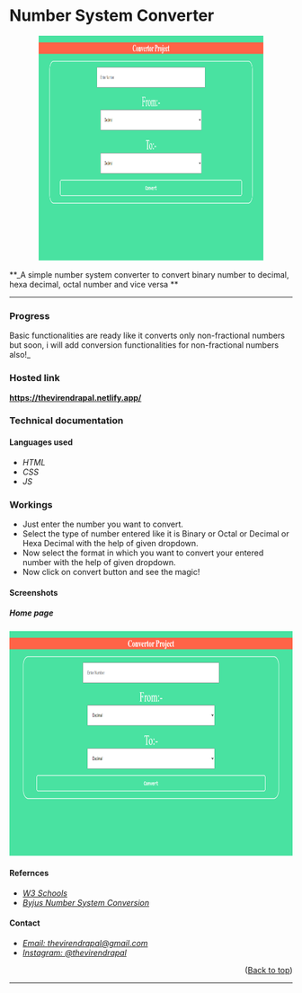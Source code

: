 <div id="top"></div>

# **Number System Converter**

<p align="center">
    <img 
    width="400"
    height="400"
    src="https://github.com/theViren/JS-Mini-Project---JavaScript-Mini-Project---fne8ji5qz2rj/blob/master/screencapture-thevirendrapal-netlify-app-2022-07-11-16_37_23.png?raw=true"
    />
</p>

**_A simple number system converter to convert binary number to decimal, hexa decimal, octal number and vice versa **

---

### **Progress**

Basic functionalities are ready like it converts only non-fractional numbers but soon, i will add conversion functionalities for non-fractional numbers also!_

### **Hosted link**

**https://thevirendrapal.netlify.app/**

### **Technical documentation**

#### Languages used

- _HTML_
- _CSS_
- _JS_

### Workings

- Just enter the number you want to convert.
- Select the type of number entered like it is Binary or Octal or Decimal or Hexa Decimal with the help of given dropdown.
- Now select the format in which you want to convert your entered number with the help of given dropdown.
- Now click on convert button and see the magic!
#### Screenshots

##### Home page

<p align="center">
    <img 
    width="700"
    height="400"
    src="https://github.com/theViren/JS-Mini-Project---JavaScript-Mini-Project---fne8ji5qz2rj/blob/master/screencapture-thevirendrapal-netlify-app-2022-07-11-16_37_23.png?raw=true"
    />
</p>

#### Refernces

* _[W3 Schools](https://www.w3schools.com/)_
* _[Byjus Number System Conversion](/byjus.com/maths/number-system-conversion/)_

#### Contact

* _[Email: thevirendrapal@gmail.com](https://mail.google.com/mail/u/0/#inbox?compose=new)_
* _[Instagram: @thevirendrapal](https://www.instagram.com/thevirendrapal/)_

<p align="right">(<a href="#top">Back to top</a>)</p>

---
